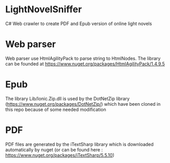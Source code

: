 # LightNovelSniffer
C# Web crawler to create PDF and Epub version of online light novels

# Web parser
Web parser use HtmlAgilityPack to parse string to HtmlNodes. The library can be founded at https://www.nuget.org/packages/HtmlAgilityPack/1.4.9.5

# Epub
The library Lib/Ionic.Zip.dll is used by the DotNetZip library (https://www.nuget.org/packages/DotNetZip/) which have been cloned in this repo because of some needed modification

# PDF
PDF files are generated by the iTextSharp library which is downloaded automatically by nuget (or can be found here : https://www.nuget.org/packages/iTextSharp/5.5.10)